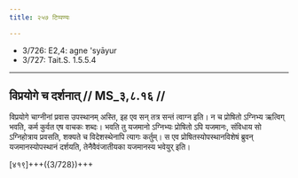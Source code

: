 ```yaml
---
title: २५७ टिप्पण्यः

---
```

- 3/726: E2,4: agne 'syāyur
- 3/727: Tait.S. 1.5.5.4

____________________________________________


## विप्रयोगे च दर्शनात् // MS_३,८.१६ //

विप्रयोगे चाग्नीनां प्रवास उपस्थानम् अस्ति, इह एव सन् तत्र सन्तं त्वाग्न इति। न च प्रोषितो ऽग्निभ्य ऋत्विग् भवति, कर्म कुर्वत एष वाचकः शब्दः। भवति तु यजमानो ऽग्निभ्यः प्रोषितो ऽपि यजमानः, संविधाय सो ऽग्निहोत्राय प्रवसति, शक्यते च विदेशस्थेनापि त्यागः कर्तुम्। स एव प्रोषितस्योपस्थानविशेषं ब्रुवन् यजमानस्योपस्थानं दर्शयति, तेनैवैवंजातीयका यजमानस्य भवेयुर् इति।

[४१९]+++({3/728})+++
